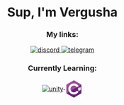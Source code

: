<h1 align="center">Sup, I'm Vergusha</h1>

<h3 align="center">My links:</h3>
<p align="center">
  <a href="https://discord.com/channels/@me/548826968175542276" target="_blank" rel="noreferrer"> <img src="https://www.svgrepo.com/show/353655/discord-icon.svg" alt="discord" width="40" height="40"  /> </a>
  <a href="https://t.me/Verggrusha" target="_blank" rel="noreferrer"> <img src="https://upload.wikimedia.org/wikipedia/commons/thumb/8/82/Telegram_logo.svg/2048px-Telegram_logo.svg.png" alt="telegram" width="40" height="40"/> </a>
</p>

<h3 align="center">Currently Learning:</h3>
<p align="center">
  <!--<a href="https://www.cocos.com/en" target="_blank" rel="noreferrer"> <img src="https://download.cocos.com/CocosWww/2021/09/CocosLogoTransparent.png" alt="cocos" width="60" height="60" align="middle"/> </a> -->
  <!--<a href="https://www.typescriptlang.org/" target="_blank" rel="noreferrer"> <img src="https://raw.githubusercontent.com/devicons/devicon/master/icons/typescript/typescript-original.svg" alt="typescript" width="40" height="40" align="middle"/> -->
  <a href="https://unity.com/" target="_blank" rel="noreferrer"> <img src="https://www.vectorlogo.zone/logos/unity3d/unity3d-icon.svg" alt="unity" width="40" height="40" align="middle"/> </a> 
  <a href="https://www.w3schools.com/cs/" target="_blank" rel="noreferrer"> <img src="https://raw.githubusercontent.com/devicons/devicon/master/icons/csharp/csharp-original.svg" alt="csharp" width="40" height="40" align="middle"/> </a> 
    <!-- <a href="https://tailwindcss.com/" target="_blank" rel="noreferrer"> <img src="https://www.vectorlogo.zone/logos/tailwindcss/tailwindcss-icon.svg" alt="tailwind" width="60" height="60"/> </a> -->
  <!--<a href="https://reactjs.org/" target="_blank" rel="noreferrer"> <img src="https://raw.githubusercontent.com/devicons/devicon/master/icons/react/react-original-wordmark.svg" alt="react" width="60" height="60"/> </a>  -->
</p>
